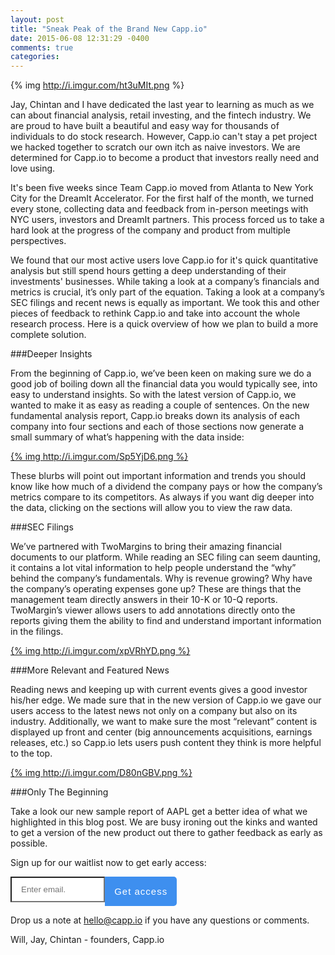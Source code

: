```yaml
---
layout: post
title: "Sneak Peak of the Brand New Capp.io"
date: 2015-06-08 12:31:29 -0400
comments: true
categories:
---
```

{% img http://i.imgur.com/ht3uMIt.png %}

Jay, Chintan and I have dedicated the last year to learning as much as we can about financial analysis, retail investing, and the fintech industry. We are proud to have built a beautiful and easy way for thousands of individuals to do stock research. However, Capp.io can't stay a pet project we hacked together to scratch our own itch as naive investors. We are determined for Capp.io to become a product that investors really need and love using.

It's been five weeks since Team Capp.io moved from Atlanta to New York City for the DreamIt Accelerator. For the first half of the month, we turned every stone, collecting data and feedback from in-person meetings with NYC users, investors and DreamIt partners. This process forced us to take a hard look at the progress of the company and product from multiple perspectives.

We found that our most active users love Capp.io for it's quick quantitative analysis but still spend hours getting a deep understanding of their investments' businesses. While taking a look at a company’s financials and metrics is crucial, it’s only part of the equation. Taking a look at a company’s SEC filings and recent news is equally as important. We took this and other pieces of feedback to rethink Capp.io and take into account the whole research process. Here is a quick overview of how we plan to build a more complete solution.

<!--more-->

###Deeper Insights

From the beginning of Capp.io, we’ve been keen on making sure we do a good job of boiling down all the financial data you would typically see, into easy to understand insights. So with the latest version of Capp.io, we wanted to make it as easy as reading a couple of sentences. On the new fundamental analysis report, Capp.io breaks down its analysis of each company into four sections and each of those sections now generate a small summary of what’s happening with the data inside:

[{% img http://i.imgur.com/Sp5YjD6.png %}](http://www.capp.io/queries/new?query=AAPL)

These blurbs will point out important information and trends you should know like how much of a dividend the company pays or how the company’s metrics compare to its competitors. As always if you want dig deeper into the data, clicking on the sections will allow you to view the raw data.

###SEC Filings

We’ve partnered with TwoMargins to bring their amazing financial documents to our platform. While reading an SEC filing can seem daunting, it contains a lot vital information to help people understand the “why” behind the company’s fundamentals. Why is revenue growing? Why have the company’s operating expenses gone up? These are things that the management team directly answers in their 10-K or 10-Q reports. TwoMargin’s viewer allows users to add annotations directly onto the reports giving them the ability to find and understand important information in the filings.

[{% img http://i.imgur.com/xpVRhYD.png %}](http://www.capp.io/queries/new?query=AAPL)

###More Relevant and Featured News

Reading news and keeping up with current events gives a good investor his/her edge. We made sure that in the new version of Capp.io we gave our users access to the latest news not only on a company but also on its industry. Additionally, we want to make sure the most “relevant” content is displayed up front and center (big announcements acquisitions, earnings releases, etc.) so Capp.io lets users push content they think is more helpful to the top.  

[{% img http://i.imgur.com/D80nGBV.png %}](http://www.capp.io/queries/new?query=AAPL)

###Only The Beginning

Take a look our new sample report of AAPL get a better idea of what we highlighted in this blog post. We are busy ironing out the kinks and wanted to get a version of the new product out there to gather feedback as early as possible.

Sign up for our waitlist now to get early access:

<form id="form" style="display: inline;">
<input class="form-control" id="email" placeholder="Enter email." name="kol_email" style="float: left; width: 30%; padding-left: 15px; height: 41px; border-top-right-radius: 0; border-bottom-right-radius: 0;">
<button class="cappio-button" style="margin-left: 0; border-radius: 5px;color: #ffffff ;border-top-left-radius: 0; border-bottom-left-radius: 0;background: #3E8FEF  ; border: 0; padding: 15px; font-size: 15px; letter-spacing: 1px;" type="submit">Get access</button>
</form>
<script>window.jQuery || document.write('<scr' + 'ipt src="https://ajax.googleapis.com/ajax/libs/jquery/1.11.0/jquery.min.js"><\/sc' + 'ript>')</script>
<script>window.$kol_jquery = window.jQuery</script>
<script src="https://kickoffpages-kickofflabs.netdna-ssl.com/widgets/1.2.0/kol_any_form.js"></script>
<script src='https://kickoffpages-kickofflabs.netdna-ssl.com/w/48600/56149.js'></script>

Drop us a note at hello@capp.io if you have any questions or comments.

Will, Jay, Chintan - founders, Capp.io
